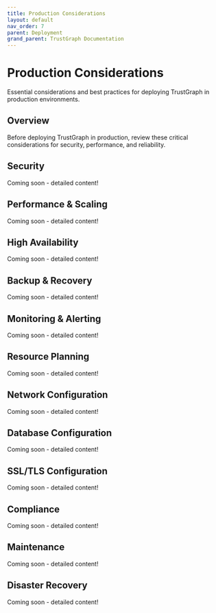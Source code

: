 ```yaml
---
title: Production Considerations
layout: default
nav_order: 7
parent: Deployment
grand_parent: TrustGraph Documentation
---
```


# Production Considerations

Essential considerations and best practices for deploying TrustGraph in production environments.

## Overview

Before deploying TrustGraph in production, review these critical considerations for security, performance, and reliability.

## Security

Coming soon - detailed content!

## Performance & Scaling

Coming soon - detailed content!

## High Availability

Coming soon - detailed content!

## Backup & Recovery

Coming soon - detailed content!

## Monitoring & Alerting

Coming soon - detailed content!

## Resource Planning

Coming soon - detailed content!

## Network Configuration

Coming soon - detailed content!

## Database Configuration

Coming soon - detailed content!

## SSL/TLS Configuration

Coming soon - detailed content!

## Compliance

Coming soon - detailed content!

## Maintenance

Coming soon - detailed content!

## Disaster Recovery

Coming soon - detailed content!
